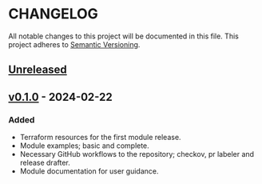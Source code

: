 # CHANGELOG

All notable changes to this project will be documented in this file.
This project adheres to [Semantic Versioning](https://semver.org/spec/v2.0.0.html).

## [Unreleased]

## [v0.1.0] - 2024-02-22

### Added
- Terraform resources for the first module release.
- Module examples; basic and complete.
- Necessary GitHub workflows to the repository; checkov, pr labeler and release drafter.
- Module documentation for user guidance.


[Unreleased]: https://github.com/devops-hive/terraform-github-repository/compare/v0.1.0...HEAD

[v0.1.0]: https://github.com/devops-hive/terraform-github-repository/releases/tag/v0.1.0

